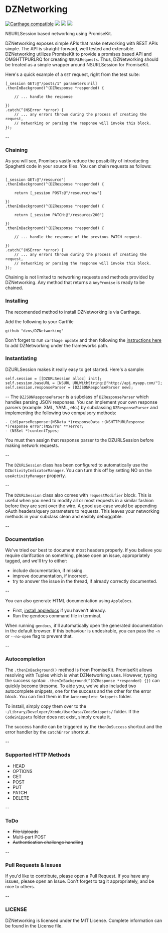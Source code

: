 # DZNetworking
[![Carthage compatible](https://img.shields.io/badge/Carthage-compatible-4BC51D.svg?style=flat)](https://github.com/Carthage/Carthage)
<img src="https://api.travis-ci.org/DZNS/DZNetworking.svg" /> 
<img src="https://camo.githubusercontent.com/81fef85a8b1266b3890108413ab62ee96d8d39c9/68747470733a2f2f696d672e736869656c64732e696f2f636f636f61706f64732f6c2f496e7374616772616d4b69742e7376673f7374796c653d666c6174" /> 
<img src="https://camo.githubusercontent.com/c748fef80a903c7b5237f215139f9791c2d6cf8e/68747470733a2f2f696d672e736869656c64732e696f2f636f636f61706f64732f702f496e7374616772616d4b69742e7376673f7374796c653d666c6174" />

NSURLSession based networking using PromiseKit.

DZNetworking exposes simple APIs that make networking with REST APIs simple. The API is straight-forward, well tested and extensible. DZNetworking utilizes PromiseKit to provide a promises based API and OMGHTTPURLRQ for creating `NSURLRequests`. Thus, DZNetworking should be treated as a simple wrapper around NSURLSession for PromiseKit.

Here's a quick example of a `GET` request, right from the test suite:  
````obj-c
[_session GET:@"/posts/1" parameters:nil]
.thenInBackground(^(DZResponse *responded) {
    
    // ... handle the response
        
})
.catch(^(NSError *error) {
	// ... any errors thrown during the process of creating the request, 
	// networking or parsing the response will invoke this block.
});
````
--

### Chaining

As you will see, Promises vastly reduce the possibility of introducting Spaghetti code in your source files. You can chain requests as follows:  

````obj-c

[_session GET:@"/resource"]
.thenInBackground(^(DZResponse *responded) {
	
	return [_session POST:@"/resource/new"]
	
})
.thenInBackground(^(DZResponse *responded) {
	
	return [_session PATCH:@"/resource/200"]
	
})
.thenInBackground(^(DZResponse *responded) {
	
	// ... handle the response of the previous PATCH request.
	
})
.catch(^(NSError *error) {
	// ... any errors thrown during the process of creating the request, 
	// networking or parsing the response will invoke this block.
});

````

Chaining is not limited to networking requests and methods provided by DZNetworking. Any method that returns a `AnyPromise` is ready to be chained. 

### Installing

The recomended method to install DZNetworking is via Carthage.

Add the following to your Cartfile
````
github "dzns/DZNetworking" 
````

Don't forget to run `carthage update` and then following the [instructions here][2] to add DZNetworking under the frameworks path.

### Instantiating

DZURLSession makes it really easy to get started. Here's a sample:

````obj-c
self.session = [[DZURLSession alloc] init];
self.session.baseURL = [NSURL URLWithString:@"http://api.myapp.com/"];
self.session.responseParser = [DZJSONResponseParser new];
```` 
--
The `DZJSONResponseParser` is a subclass of `DZResponseParser` which handles parsing JSON responses. You can implement your own response parsers (example: XML, YAML, etc.) by subclassing `DZResponseParser` and implementing the following two compulsory methods:

````obj-c
- (id)parseResponse:(NSData *)responseData :(NSHTTPURLResponse *)response error:(NSError **)error;
- (NSSet *)contentTypes;
````

You must then assign that response parser to the DZURLSession before making network requests. 

--
  
The `DZURLSession` class has been configured to automatically use the `DZActivityIndicatorManager`. You can turn this off by setting NO on the `useActivityManager` property.
  
--

The `DZURLSession` class also comes with `requestModifier` block. This is useful when you need to modify all or most requests in a similar fashion before they are sent over the wire. A good use-case would be appending oAuth headers/query parameters to requests. This leaves your networking methods in your subclass clean and easibly debuggable. 

--

### Documentation

We've tried our best to document most headers properly. If you believe you require clarifcation on something, please open an issue, appropriately tagged, and we'll try to either:
- include documentation, if missing.
- improve documentation, if incorrect.
- try to answer the issue in the thread, if already correctly documented.

--

You can also generate HTML documentation using `AppleDocs`.

- First, [install appledocs][1] if you haven't already.
- Run the gendocs command file in terminal. 

When running `gendocs`, it'll automatically open the generated documentation in the default browser. If this behaviour is undesirable, you can pass the `-n` or `--no-open` flag to prevent that.

--

### Autocompletion
The `.thenInBackground()` method is from PromiseKit. PromiseKit allows resolving with Tuples which is what DZNetworking uses. However, typing the success syntax: `.thenInBackground(^(DZResponse *responded) {})` can quickly become tiresome. To aide you, we've also included two autocomplete snippets, one for the success and the other for the error block. You can find them in the `Autocomplete Snippets` folder.   

To install, simply copy them over to the `~/Library/Developer/Xcode/UserData/CodeSnippets/` folder. If the `CodeSnippets` folder does not exist, simply create it.

The success handle can be triggered by the `thenOnSuccess` shortcut and the error handler by the `catchError` shortcut.

--

### Supported HTTP Methods

- HEAD
- OPTIONS
- GET
- POST
- PUT
- PATCH
- DELETE

--
### ToDo

- ~~File Uploads~~
- Multi-part POST
- ~~Authentication challenge handling~~

--
### Pull Requests & Issues
If you'd like to contribute, please open a Pull Request. If you have any issues, please open an Issue. Don't forget to tag it appropriately, and be nice to others.

--

### LICENSE
DZNetworking is licensed under the MIT License. Complete information can be found in the License file.

[1]: https://github.com/tomaz/appledoc#quick-install
[2]: https://github.com/Carthage/Carthage#adding-frameworks-to-an-application

